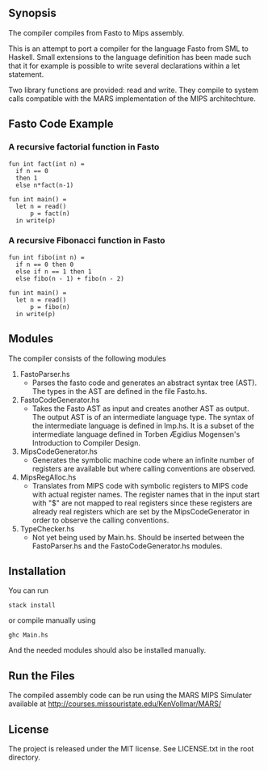 ## Synopsis

The compiler compiles from Fasto to Mips assembly.

This is an attempt to port a compiler for the language Fasto from SML to
Haskell. Small extensions to the language definition has been made such
that it for example is possible to write several declarations within a let
statement.

Two library functions are provided: read and write. They compile to system calls
compatible with the MARS implementation of the MIPS architechture.

## Fasto Code Example

### A recursive factorial function in Fasto
```
fun int fact(int n) =
  if n == 0
  then 1
  else n*fact(n-1)

fun int main() =
  let n = read()
      p = fact(n)
  in write(p)
```

### A recursive Fibonacci function in Fasto
```
fun int fibo(int n) =
  if n == 0 then 0
  else if n == 1 then 1
  else fibo(n - 1) + fibo(n - 2)

fun int main() =
  let n = read()
      p = fibo(n)
  in write(p)
```

## Modules

The compiler consists of the following modules

1. FastoParser.hs
   * Parses the fasto code and generates an abstract syntax tree (AST). The types in the AST are defined in the file Fasto.hs.
2. FastoCodeGenerator.hs
   * Takes the Fasto AST as input and creates another AST as output. The output AST is of an intermediate language type. The syntax of the intermediate language is defined in Imp.hs. It is a subset of the intermediate language defined in Torben Ægidius Mogensen's Introduction to Compiler Design.
3. MipsCodeGenerator.hs
    * Generates the symbolic machine code where an infinite number of registers
are available but where calling conventions are observed. 
4. MipsRegAlloc.hs
    * Translates from MIPS code with symbolic registers to MIPS code with actual 
register names. The register names that in the input start with "$" are not
mapped to real registers since these registers are already real registers which
are set by the MipsCodeGenerator in order to observe the calling conventions.
5. TypeChecker.hs 
    * Not yet being used by Main.hs. Should be inserted between the FastoParser.hs
and the FastoCodeGenerator.hs modules.

## Installation

You can run
```
stack install
```
or compile manually using
```
ghc Main.hs
```
And the needed modules should also be installed manually.

## Run the Files

The compiled assembly code can be run using the MARS MIPS Simulater available at
http://courses.missouristate.edu/KenVollmar/MARS/

## License

The project is released under the MIT license. See LICENSE.txt in the root
directory.
